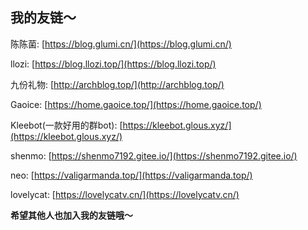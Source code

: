 ## 我的友链～
陈陈菌: [https://blog.glumi.cn/](https://blog.glumi.cn/)

llozi: [https://blog.llozi.top/](https://blog.llozi.top/)

九份礼物: [http://archblog.top/](http://archblog.top/)

Gaoice: [https://home.gaoice.top/](https://home.gaoice.top/)

Kleebot(一款好用的群bot): [https://kleebot.glous.xyz/](https://kleebot.glous.xyz/)

shenmo: [https://shenmo7192.gitee.io/](https://shenmo7192.gitee.io/)

neo: [https://valigarmanda.top/](https://valigarmanda.top/)

lovelycat: [https://lovelycatv.cn/](https://lovelycatv.cn/)

**希望其他人也加入我的友链哦～**
